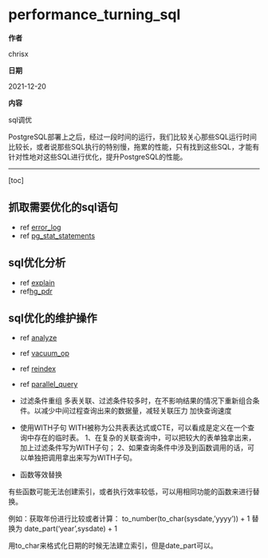 # performance_turning_sql

**作者**

chrisx

**日期**

2021-12-20

**内容**

sql调优

PostgreSQL部署上之后，经过一段时间的运行，我们比较关心那些SQL运行时间比较长，或者说那些SQL执行的特别慢，拖累的性能，只有找到这些SQL，才能有针对性地对这些SQL进行优化，提升PostgreSQL的性能。

----

[toc]

## 抓取需要优化的sql语句

* ref [error_log](./error_log.md)
* ref [pg_stat_statements](./pg_stat_statements.md)

## sql优化分析

* ref [explain](./explain.md)
* ref[hg_pdr](./hg_pdr.md)

## sql优化的维护操作

* ref [analyze](./analyze.md)
* ref [vacuum_op](./vacuum_op.md)
* ref [reindex](./index.md)
* ref [parallel_query](./parallel_query.md)

* 过滤条件重组
多表关联、过滤条件较多时，在不影响结果的情况下重新组合条件。以减少中间过程查询出来的数据量，减轻关联压力
加快查询速度

* 使用WITH子句
WITH被称为公共表表达式或CTE，可以看成是定义在一个查询中存在的临时表。
1、在复杂的关联查询中，可以把较大的表单独拿出来，加上过滤条件写为WITH子句；
2、如果查询条件中涉及到函数调用的话，可以单独把调用拿出来写为WITH子句。

* 函数等效替换

有些函数可能无法创建索引，或者执行效率较低，可以用相同功能的函数来进行替换。

例如：获取年份进行比较或者计算：
to_number(to_char(sysdate,’yyyy’)) + 1
替换为
date_part(‘year’,sysdate) + 1

用to_char来格式化日期的时候无法建立索引，但是date_part可以。

<!--

# performance Query Optimization

## Does this query perform well enough for your system?

• What is your baseline?
• 607.057 ms can be extremely fast for OLAP
• But 607.057 ms * 10000 parallel queries on OLTP?
• 607.057 ms on 10 y.o. SATA disks vs modern SSD

## How to find the queries to optimize?

• Often it is useless to optimize all queries
• log_min_duration_statement = 100ms
Everything that’s in the logs is due for review
• pg_stat_statements
Lot’s of useful stuff inside
• Monitoring system of choice
Hopefully it has query info accumulated and ranged

nmon+nmon analyze

## Which queries to optimize first?

``` sql
/*总时间*/
SELECT sum(total_time) AS total_time,
sum(blk_read_time + blk_write_time) AS io_time,
sum(total_time - blk_read_time - blk_write_time) AS cpu_time,
sum(calls) AS ncalls,
sum(rows) AS total_rows
FROM pg_stat_statements
WHERE dbid IN (SELECT oid FROM pg_database WHERE datname=current_database())

/*cpu时间占比最高的sql*/
WITH ttl AS (
SELECT sum(total_time) AS total_time, sum(blk_read_time + blk_write_time) AS io_time,
sum(total_time - blk_read_time - blk_write_time) AS cpu_time,
sum(calls) AS ncalls, sum(rows) AS total_rows
FROM pg_stat_statements WHERE dbid IN (
SELECT oid FROM pg_database WHERE datname=current_database())
)
SELECT *,(pss.total_time-pss.blk_read_time-pss.blk_write_time)/ttl.cpu_time*100 cpu_pct
FROM pg_stat_statements pss, ttl
WHERE (pss.total_time-pss.blk_read_time-pss.blk_write_time)/ttl.cpu_time >= 0.05
ORDER BY pss.total_time-pss.blk_read_time-pss.blk_write_time DESC LIMIT 1;
```

编写报告
• Report operates with total_time, io_time and cpu_time, that is a difference
of the first two
• Report also normalizes queries and calculates md5 hash for faster
processing
• Main part of the report includes only those entries, that (any of the
conditions qualifies):

1. used more than 1% of total CPU or total IO time
2. returned more than 2% of all rows
3. had been called more than 2% of all query executions

• all other queries are combined into the other group
• report orders queries by total time spent, longest at the top

报告详细内容展示
total time: 19:59:57 (IO: 16.43%)
total queries: 200, 609, 344 (unique: 2, 342)
report for all databases, version 0.9.5 @ PostgreSQL 9.6.3
tracking top 10000 queries, utilities off, logging 100ms+ queries
=============================================================================================================
pos:1 total time: 05:38:45 (28.2%, CPU: 30.9%, IO: 14.5%) calls: 84, 592, 220 (42.17%) avg_time: 0.24ms (IO: 8.3%)
user: all db: all rows: 198, 391, 036 (24.34%) query:
other
=============================================================================================================
pos:2 total time: 04:59:15 (24.9%, CPU: 24.0%, IO: 29.9%) calls: 5, 610 (0.00%) avg_time: 3200.60ms (IO: 19.7%)
user: postgres db: --------- rows: 5, 608, 185 (0.69%) query:
WITH _deleted AS (DELETE FROM foos_2rm WHERE id IN (SELECT id FROM foos_2rm ORDER BY id LIMIT ?) RETURNING id)
DELETE FROM foos WHERE id IN (SELECT id FROM _deleted); 
=============================================================================================================
pos:3 total time: 00:45:06 (3.8%, CPU: 2.3%, IO: 11.1%) calls: 853, 864 (0.43%) avg_time: 3.17ms (IO: 48.6%)
user: ---------_background db: --------- rows: 164, 706 (0.02%) query:
SELECT "foo_stats_master".* FROM "foo_stats_master" WHERE (foo_stats_master.created_at >= ?) AND (foo_stats_master.created_at < ?)
AND "foo_stats_master"."action" IN (?, ?, ?, ?) AND ("foo_stats_master"."foo_board_id" IS NOT NULL)
AND "foo_stats_master"."user_ip_inet" = ? AND "foo_stats_master"."employer_id" = ?
ORDER BY "foo_stats_master"."created_at" DESC LIMIT ?

## So, we identified some queries to optimize

## EXPLAIN

• Any query can be prepended with EXPLAIN to see it’s execution plan
• EXPLAIN SELECT * FROM pg_database; 
QUERY PLAN
-----------------------------------------------------------
Seq Scan on pg_database (cost=0.00..0.16 rows=6 width=271)
(1 row)

## What is execution plan?

Query goes through several stages in it’s lifecycle

1. Connection
2. Parser
3. Rewrite system
4. Planner / Optimizer
5. Executor ↔ [Workers]
6. Send results

• Planner prepares a plan for executor

• It is a tree
• Nodes and operations on them
• Planner uses statistics to chose the optimal plan

EXPLAIN SELECT * FROM pg_database; 
QUERY PLAN
-----------------------------------------------------------
Seq Scan on pg_database (cost=0.00..0.16 rows=6 width=271)
(1 row)

Seq Scan type of node operation
on pg_database object of node operation
cost=0.00..0.16 cost of the node
rows=6 estimated rows
width=271 average width of a row

## Types of node operations

• Parallel Seq Scan N parallel sequential scan of whole relation
• Index Scan N targeted random IO (read index + read table)
• Index Only Scan N read only from index2 • Bitmap Index Scan N prepare a map of rows to read from relation, 
possibly combining maps from several indexes
• Bitmap Heap Scan N use map from Bitmap Index Scan and read rows
from relation, always follows Bitmap Index Scan
• CTE Scan - read from Common Table Expression (WITH Block) • Function Scan - read results, returned by a function

## Cost of the node. Startup and total cost.

• A cost of fetching 8K block sequentially
• Cost is a relative value: a cost of 10 is 10× greater than a cost of 1
explain select * from posts order by id limit 5; 
QUERY PLAN
--------------------------------------------------------------------------------------
Limit (cost=0.29..0.46 rows=5 width=28)
-> Index Scan using posts_pkey on posts (cost=0.29..347.29 rows=10000 width=28)
(2 rows)
• 0.29 + (347.29 - 0.29)*5/10000 = 0.4635

## rows×width

• Rows × width of a root node gives a clue of a result size in bytes
• Even if the query is fast, lots of it’s calls can cause a huge traffic between
database and an application
• Thats why SELECT∗ is not a good idea

## Operations on nodes

• join – joins data from two nodes using appropriate join method
• sort – various methods of sorting
• limit – cuts the dataset off 
• aggregate – performs aggregation
• hash aggregate – groups data
• unique – removes duplicates from sorted datasets
• gather – gather data from different workers

## Options of EXPLAIN command

EXPLAIN [ ANALYZE ] [ VERBOSE ] statement
EXPLAIN [ ( option [, ...] ) ] statement
• ANALYZE executes statement and shows execution details
• VERBOSE verbose output
• COSTS show plan costs
• BUFFERS show information about buffers operated by the query
• TIMING show time spent
• SUMMARY show totals at the end of output
• FORMATTEXT|XML|JSON|YAML output in selected format

## Analyzing query

EXPLAIN (analyze) SELECT relname, relpages, reltuples FROM pg_class WHERE reltuples>10000; 
QUERY PLAN
---------------------------------------------------------------------------------------------------
Seq Scan on pg_class (cost=0.00..5.55 rows=6 width=72) (actual time=0.069..0.073 rows=6 loops=1)
Filter: (reltuples > ’10000’::double precision)
Rows Removed by Filter: 334
Planning time: 0.102 ms
Execution time: 0.087 ms
(5 rows)
actual time=0.069..0.073 startup and total time of node execution
rows=6 actual rows
loops=1 number of times node had been executed
Rows Removed by Filter: 334 node processing details

EXPLAIN (analyze, buffers) SELECT r.relname, a.attname FROM pg_class r JOIN pg_attribute a ON a.attrelid=r.oid
WHERE a.attnum>0 AND NOT attisdropped; 
QUERY PLAN
----------------------------------------------------------------------------------------------------------------------
Hash Join (cost=8.95..66.58 rows=1770 width=128) (actual time=0.215..2.246 rows=2039 loops=1)
Hash Cond: (a.attrelid = r.oid)
Buffers: shared hit=59 read=2
I/O Timings: read=0.270
-> Seq Scan on pg_attribute a (cost=0.00..33.29 rows=1770 width=68) (actual time=0.009..1.148 rows=2039 loops=1)
Filter: ((NOT attisdropped) AND (attnum > 0))
Rows Removed by Filter: 587
Buffers: shared hit=46 read=2
I/O Timings: read=0.270
-> Hash (cost=4.70..4.70 rows=340 width=68) (actual time=0.198..0.198 rows=340 loops=1)
Buckets: 1024 Batches: 1 Memory Usage: 42kB
Buffers: shared hit=13
-> Seq Scan on pg_class r (cost=0.00..4.70 rows=340 width=68) (actual time=0.002..0.095 rows=340 loops=1)
Buffers: shared hit=13
Planning time: 0.202 ms
Execution time: 2.554 ms
(16 rows)

## Now we have all we need to optimize

• We know what we want in terms of performance
• We know what query to optimize
• We have all the tools (EXPLAIN ANALYZE) • Now we only need to minimize the time executor spends on each node
• Or actually try to figure out what the query should do:
**Never optimize a SQL-query itself, try to optimize the operation it does**

## Simplest B-tree indexing

EXPLAIN ANALYZE SELECT * FROM test WHERE val=10; 
QUERY PLAN
---------------------------------------------------------------------------------------------------
Seq Scan on test (cost=0.00..160.59 rows=37 width=16) (actual time=0.036..1.640 rows=18 loops=1)
Filter: (val = 10)
Rows Removed by Filter: 8900
Planning time: 0.163 ms
Execution time: `2.037 ms` 
(5 rows)

=> create index CONCURRENTLY test_val_idx on test using btree (val); 
CREATE INDEX
=> EXPLAIN ANALYZE SELECT * FROM test WHERE val=10; 
QUERY PLAN
----------------------------------------------------------------------------------------------------------
Bitmap Heap Scan on test (cost=4.42..41.22 rows=18 width=16) (actual time=0.041..0.062 rows=18 loops=1)
Recheck Cond: (val = 10)
Heap Blocks: exact=12
-> Bitmap Index Scan on test_val_idx (cost=0.00..4.42 rows=18 width=0)
(actual time=0.033..0.033 rows=18 loops=1)
Index Cond: (val = 10)
Planning time: 1.136 ms
Execution time: `0.240 ms`
(7 rows)

## Sort

explain analyze select distinct f1 from test_ndistinct ; 
QUERY PLAN
-------------------------------------------------------------------------------------------
Unique (cost=1571431.43..1621431.49 `rows=100000` width=4)
(actual time=4791.872..7551.150 `rows=90020` loops=1)
-> Sort (cost=1571431.43..1596431.46 rows=10000012 width=4)
(actual time=4791.870..6893.413 rows=10000000 loops=1)
Sort Key: f1
`Sort Method: external merge Disk: 101648kB` 
-> Seq Scan on test_ndistinct (cost=0.00..135314.12 rows=10000012 width=4)
(actual time=0.041..938.093 rows=10000000 loops=1)
Planning time: 0.099 ms
Execution time: `7714.701 ms` 

`set work_mem = ’8MB’;` 
SET

explain analyze select distinct f1 from test_ndistinct ; 

QUERY PLAN
-------------------------------------------------------------------------------------------
HashAggregate (cost=160314.15..161314.15 `rows=100000` width=4)
(actual time=2371.902..2391.415 `rows=90020` loops=1)
Group Key: f1
-> Seq Scan on test_ndistinct (cost=0.00..135314.12 rows=10000012 width=4)
(actual time=0.093..871.619 rows=10000000 loops=1)
Planning time: 0.048 ms
Execution time: `2396.186 ms` 

## Optimizing long IN

1. SELECT * FROM test WHERE id<10000
1.2ms
2. SELECT * FROM test WHERE id<10000 AND val IN (a list from 1 to 10)
2.1ms
3. SELECT * FROM test WHERE id<10000 AND val IN (a list from 1 to 100)
6ms
4. SELECT * FROM test WHERE id<10000 AND val IN (a list from 1 to 1000)
38ms
5. SELECT * FROM test WHERE id<10000 AND val IN (a list from 1 to 10000)
380ms


explain analyze select * from test where id<10000 and val IN (1,...,100);
QUERY PLAN
------------------------------------------------------------------------
Index Scan using test_pkey on test (cost=0.43..1666.85 rows=10
width=140) (actual time=0.448..5.602 rows=16 loops=1)
Index Cond: (id < 10000)
Filter: (val = ANY (’1,...,100’::integer[]))
Rows Removed by Filter: 9984


explain select count(*) from test JOIN (VALUES (1),...,(10)) AS
v(val) USING (val) where id<10000;
QUERY PLAN
------------------------------------------------------------------------
Aggregate (cost=497.65..497.66 rows=1 width=0)
->
Hash Join
(cost=0.69..497.65 rows=1 width=0)
Hash Cond: (test.val = "*VALUES*".column1)
-> Index Scan using test_pkey on test (cost=0.43..461.22
rows=9645 width=4)
Index Cond: (id < 10000)
-> Hash (cost=0.12..0.12 rows=10 width=4)
-> Values Scan on "*VALUES*" (cost=0.00..0.12 rows=10
width=4)

1. SELECT * FROM test WHERE id<10000
1.2ms
2. JOIN (VALUES (1),...,(10))
1.6ms (was 2.1ms)
3. JOIN (VALUES (1),...,(100))
2ms (was 6ms)
4. JOIN (VALUES (1),...,(1000))
3.9ms (was 38ms)
5. JOIN (VALUES (1),...,(10000))
10ms (was 380ms)

## DISTINCT authors

EXPLAIN (analyze) SELECT DISTINCT author_id FROM blog_post;
QUERY PLAN
---------------------------------------------------------------------------------------------------------------
Unique (cost=0.42..32912.78 rows=1001 width=4) (actual time=0.019..347.327 `rows=1001` loops=1)
-> Index Only Scan using u_bp_author_ctime on blog_post (cost=0.42..30412.72 `rows=1000020` width=4)
(actual time=0.018..268.112 rows=1000000 loops=1)
Heap Fetches: 0
Planning time: 0.068 ms
Execution time: `347.495 ms`
(5 rows)

## Alternative: Loose index scan

EXPLAIN (analyze) WITH RECURSIVE t AS (
-- start from least author_id -- anchor
(SELECT author_id AS _author_id FROM blog_post ORDER BY author_id LIMIT 1)
UNION ALL
-- find the next author_id > "current" author_id -- iterator
SELECT author_id AS _author_id
FROM t, LATERAL (SELECT author_id FROM blog_post WHERE author_id>t._author_id
ORDER BY author_id LIMIT 1) AS a_id
)
-- return found values
SELECT _author_id FROM t;

QUERY PLAN
---------------------------------------------------------------------------------------------------------------------
CTE Scan on t (cost=52.27..54.29 rows=101 width=4) (actual time=0.017..11.176 rows=1001 loops=1)
CTE t
-> Recursive Union (cost=0.42..52.27 rows=101 width=4) (actual time=0.016..10.154 rows=1001 loops=1)
-> Limit (cost=0.42..0.46 rows=1 width=4) (actual time=0.015..0.015 rows=1 `loops=1`)
-> Index Only Scan using u_bp_author_ctime on blog_post (cost=0.42..30412.72 rows=1000020 width=4)
(actual time=0.014..0.014 rows=1 loops=1)
Heap Fetches: 0
-> Nested Loop (cost=0.42..4.98 rows=10 width=4) (actual time=0.009..0.010 rows=1 loops=1001)
-> WorkTable Scan on t t_1 (cost=0.00..0.20 rows=10 width=4) (actual time=0.000..0.000 rows=1 loops=1001)
-> Limit (cost=0.42..0.46 rows=1 width=4) (actual time=0.009..0.009 rows=1 `loops=1001`)
-> Index Only Scan using u_bp_author_ctime on blog_post blog_post_1 (cost=0.42..10973.87 rows=333340 width=4)
(actual time=0.009..0.009 rows=1 loops=1001)
Index Cond: (author_id > t_1._author_id)
Heap Fetches: 0
Planning time: 0.143 ms
Execution time: `11.301 ms`
(14 rows)

## Queries which cannot be optimized

• NOT IN (query) instead of EXISTS
• JOIN instead IN/EXISTS
• unordered LIMIT 
• ORDER BY random()
• `Avoid them!`

## Takeaways

• Do not optimize all the queries - start with most critical for your
production system
• Find your baseline
• Do not tune the query, try to figure out how to do what it does more
effectively!

ik@dataegret.com

[查询优化](PostgreSQL_Query_Optimization)

-->